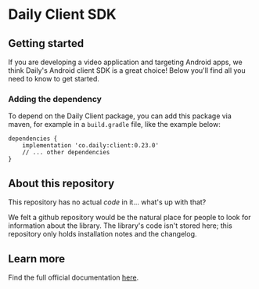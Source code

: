 # Daily Client SDK

## Getting started

If you are developing a video application and targeting Android apps, we think Daily's Android client SDK is a great choice! Below you'll find all you need to know to get started.

### Adding the dependency

To depend on the Daily Client package, you can add this package via maven, for example in a `build.gradle` file, like the example below:

```
dependencies {
    implementation 'co.daily:client:0.23.0'
    // ... other dependencies
}
```

## About this repository

This repository has no actual *code* in it... what's up with that?

We felt a github repository would be the natural place for people to look for information about the library. The library's code isn't stored here; this repository only holds installation notes and the changelog.

## Learn more

Find the full official documentation [here](https://docs.daily.co/guides/products/mobile/android).
